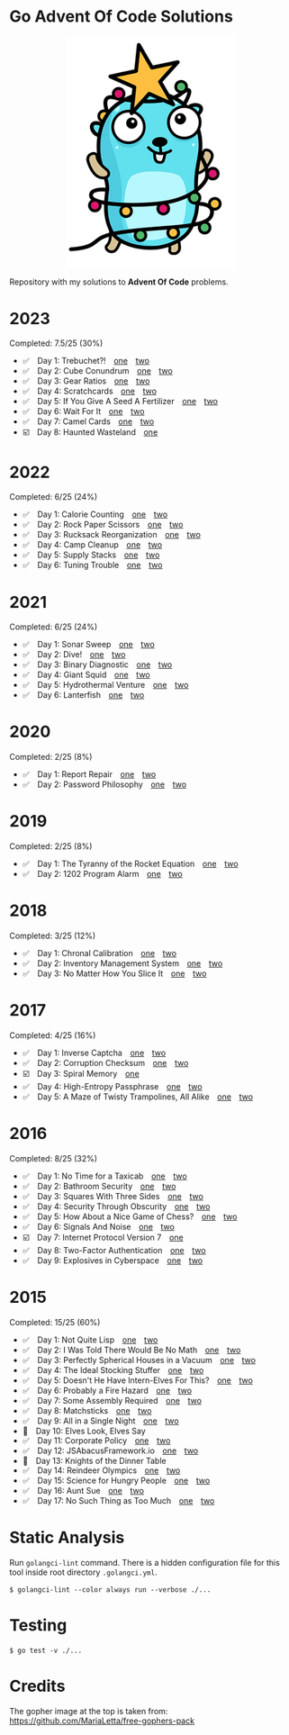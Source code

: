 # Go Advent Of Code Solutions

<p align="center">
    <a href="https://github.com/CodeMonkey80s/GoAdventOfCode"><img src="gopher-advent.png" width="300"/></a>
</p>

Repository with my solutions to **Advent Of Code** problems.

# 2023
Completed: 7.5/25 (30%)

- ✅&emsp;Day 1: Trebuchet?!&emsp;[one](2023/day1_part1/day1_part1.go)&emsp;[two](2023/day1_part2/day1_part2.go)
- ✅&emsp;Day 2: Cube Conundrum&emsp;[one](2023/day2_part1/day2_part1.go)&emsp;[two](2023/day2_part2/day2_part2.go)
- ✅&emsp;Day 3: Gear Ratios&emsp;[one](2023/day3_part1/day3_part1.go)&emsp;[two](2023/day3_part2/day3_part2.go)
- ✅&emsp;Day 4: Scratchcards&emsp;[one](2023/day4_part1/day4_part1.go)&emsp;[two](2023/day4_part2/day4_part2.go)
- ✅&emsp;Day 5: If You Give A Seed A Fertilizer&emsp;[one](2023/day5_part1/day5_part1.go)&emsp;[two](2023/day5_part2/day5_part2.go)
- ✅&emsp;Day 6: Wait For It&emsp;[one](2023/day6_part1/day6_part1.go)&emsp;[two](2023/day6_part2/day6_part2.go)
- ✅&emsp;Day 7: Camel Cards&emsp;[one](2023/day7_part1/day7_part1.go)&emsp;[two](2023/day7_part2/day7_part2.go)
- ☑️&emsp;Day 8: Haunted Wasteland&emsp;[one](2023/day7_part1/day7_part1.go)

# 2022
Completed: 6/25 (24%)

- ✅&emsp;Day 1: Calorie Counting&emsp;[one](2022/day1_part1/day1_part1.go)&emsp;[two](2022/day1_part2/day1_part2.go)
- ✅&emsp;Day 2: Rock Paper Scissors&emsp;[one](2022/day2_part1/day2_part1.go)&emsp;[two](2022/day2_part2/day2_part2.go)
- ✅&emsp;Day 3: Rucksack Reorganization&emsp;[one](2022/day3_part1/day3_part1.go)&emsp;[two](2022/day3_part2/day3_part2.go)
- ✅&emsp;Day 4: Camp Cleanup&emsp;[one](2022/day4_part1/day4_part1.go)&emsp;[two](2022/day4_part2/day4_part2.go)
- ✅&emsp;Day 5: Supply Stacks&emsp;[one](2022/day5_part1/day5_part1.go)&emsp;[two](2022/day5_part2/day5_part2.go)
- ✅&emsp;Day 6: Tuning Trouble&emsp;[one](2022/day6_part1/day6_part1.go)&emsp;[two](2022/day6_part2/day6_part2.go)

# 2021
Completed: 6/25 (24%)

- ✅&emsp;Day 1: Sonar Sweep&emsp;[one](2021/day1_part1/day1_part1.go)&emsp;[two](2021/day1_part2/day1_part2.go)
- ✅&emsp;Day 2: Dive!&emsp;[one](2021/day2_part1/day2_part1.go)&emsp;[two](2021/day2_part2/day2_part2.go)
- ✅&emsp;Day 3: Binary Diagnostic&emsp;[one](2021/day3_part1/day3_part1.go)&emsp;[two](2021/day3_part2/day3_part2.go)
- ✅&emsp;Day 4: Giant Squid&emsp;[one](2021/day4_part1/day4_part1.go)&emsp;[two](2021/day4_part2/day4_part2.go)
- ✅&emsp;Day 5: Hydrothermal Venture&emsp;[one](2021/day5_part1/day5_part1.go)&emsp;[two](2021/day5_part2/day5_part2.go)
- ✅&emsp;Day 6: Lanterfish&emsp;[one](2021/day6_part1/day6_part1.go)&emsp;[two](2021/day6_part2/day6_part2.go)

# 2020
Completed: 2/25 (8%)

- ✅&emsp;Day 1: Report Repair&emsp;[one](2020/day1_part1/day1_part1.go)&emsp;[two](2020/day1_part2/day1_part2.go)
- ✅&emsp;Day 2: Password Philosophy&emsp;[one](2020/day2_part1/day2_part1.go)&emsp;[two](2020/day2_part2/day2_part2.go)

# 2019
Completed: 2/25 (8%)

- ✅&emsp;Day 1: The Tyranny of the Rocket Equation&emsp;[one](2019/day1_part1/day1_part1.go)&emsp;[two](2019/day1_part2/day1_part2.go)
- ✅&emsp;Day 2: 1202 Program Alarm&emsp;[one](2019/day2_part1/day2_part1.go)&emsp;[two](2019/day2_part2/day2_part2.go)

# 2018
Completed: 3/25 (12%)

- ✅&emsp;Day 1: Chronal Calibration&emsp;[one](2018/day1_part1/day1_part1.go)&emsp;[two](2018/day1_part2/day1_part2.go)
- ✅&emsp;Day 2: Inventory Management System&emsp;[one](2018/day2_part1/day2_part1.go)&emsp;[two](2018/day2_part2/day2_part2.go)
- ✅&emsp;Day 3: No Matter How You Slice It&emsp;[one](2018/day3_part1/day3_part1.go)&emsp;[two](2018/day3_part2/day3_part2.go)

# 2017
Completed: 4/25 (16%)

- ✅&emsp;Day 1: Inverse Captcha&emsp;[one](2017/day1_part1/day1_part1.go)&emsp;[two](2017/day1_part2/day1_part2.go)
- ✅&emsp;Day 2: Corruption Checksum&emsp;[one](2017/day2_part1/day2_part1.go)&emsp;[two](2017/day2_part2/day2_part2.go)
- ☑️&emsp;Day 3: Spiral Memory&emsp;[one](2017/day3_part1/day3_part1.go)
- ✅&emsp;Day 4: High-Entropy Passphrase&emsp;[one](2017/day4_part1/day4_part1.go)&emsp;[two](2017/day4_part2/day4_part2.go)
- ✅&emsp;Day 5: A Maze of Twisty Trampolines, All Alike&emsp;[one](2017/day5_part1/day5_part1.go)&emsp;[two](2017/day5_part2/day5_part2.go)

# 2016
Completed: 8/25 (32%)

- ✅&emsp;Day 1: No Time for a Taxicab&emsp;[one](2016/day1_part1/day1_part1.go)&emsp;[two](2016/day1_part2/day1_part2.go)
- ✅&emsp;Day 2: Bathroom Security&emsp;[one](2016/day2_part1/day2_part1.go)&emsp;[two](2016/day2_part2/day2_part2.go)
- ✅&emsp;Day 3: Squares With Three Sides&emsp;[one](2016/day3_part1/day3_part1.go)&emsp;[two](2016/day3_part2/day3_part2.go)
- ✅&emsp;Day 4: Security Through Obscurity&emsp;[one](2016/day4_part1/day4_part1.go)&emsp;[two](2016/day4_part2/day4_part2.go)
- ✅&emsp;Day 5: How About a Nice Game of Chess?&emsp;[one](2016/day5_part1/day5_part1.go)&emsp;[two](2016/day5_part2/day5_part2.go)
- ✅&emsp;Day 6: Signals And Noise&emsp;[one](2016/day6_part1/day6_part1.go)&emsp;[two](2016/day6_part2/day6_part2.go)
- ☑️&emsp;Day 7: Internet Protocol Version 7&emsp;[one](2016/day7_part1/day7_part1.go)
- ✅&emsp;Day 8: Two-Factor Authentication&emsp;[one](2016/day8_part1/day8_part1.go)&emsp;[two](2016/day8_part1/day8_part1.go)
- ✅&emsp;Day 9: Explosives in Cyberspace&emsp;[one](2016/day9_part1/day9_part1.go)&emsp;[two](2016/day9_part2/day9_part2.go)

# 2015
Completed: 15/25 (60%)

- ✅&emsp;Day 1: Not Quite Lisp&emsp;[one](2015/day1_part1/day1_part1.go)&emsp;[two](2015/day1_part2/day1_part2.go)
- ✅&emsp;Day 2: I Was Told There Would Be No Math&emsp;[one](2015/day2_part1/day2_part1.go)&emsp;[two](2015/day2_part2/day2_part2.go)
- ✅&emsp;Day 3: Perfectly Spherical Houses in a Vacuum&emsp;[one](2015/day3_part1/day3_part1.go)&emsp;[two](2015/day3_part2/day3_part2.go)
- ✅&emsp;Day 4: The Ideal Stocking Stuffer&emsp;[one](2015/day4_part1/day4_part1.go)&emsp;[two](2015/day4_part2/day4_part2.go)
- ✅&emsp;Day 5: Doesn't He Have Intern-Elves For This?&emsp;[one](2015/day5_part1/day5_part1.go)&emsp;[two](2015/day5_part2/day5_part2.go)
- ✅&emsp;Day 6: Probably a Fire Hazard&emsp;[one](2015/day6_part1/day6_part1.go)&emsp;[two](2015/day6_part2/day6_part2.go)
- ✅&emsp;Day 7: Some Assembly Required&emsp;[one](2015/day7_part1/day7_part1.go)&emsp;[two](2015/day7_part2/day7_part2.go)
- ✅&emsp;Day 8: Matchsticks&emsp;[one](2015/day8_part1/day8_part1.go)&emsp;[two](2015/day8_part2/day8_part2.go)
- ✅&emsp;Day 9: All in a Single Night&emsp;[one](2015/day9_part1/day9_part1.go)&emsp;[two](2015/day9_part2/day9_part2.go)
- 🔲&emsp;Day 10: Elves Look, Elves Say
- ✅&emsp;Day 11: Corporate Policy&emsp;[one](2015/day11_part1/day11_part1.go)&emsp;[two](2015/day11_part2/day11_part2.go)
- ✅&emsp;Day 12: JSAbacusFramework.io&emsp;[one](2015/day12_part1/day12_part1.go)&emsp;[two](2015/day12_part2/day12_part2.go)
- 🔲&emsp;Day 13: Knights of the Dinner Table
- ✅&emsp;Day 14: Reindeer Olympics&emsp;[one](2015/day14_part1/day14_part1.go)&emsp;[two](2015/day14_part2/day14_part2.go)
- ✅&emsp;Day 15: Science for Hungry People&emsp;[one](2015/day15_part1/day15_part1.go)&emsp;[two](2015/day15_part2/day15_part2.go)
- ✅&emsp;Day 16: Aunt Sue&emsp;[one](2015/day16_part1/day16_part1.go)&emsp;[two](2015/day16_part2/day16_part2.go)
- ✅&emsp;Day 17: No Such Thing as Too Much&emsp;[one](2015/day17_part1/day17_part1.go)&emsp;[two](2015/day17_part2/day17_part2.go)

# Static Analysis

Run `golangci-lint` command. There is a hidden configuration file for this tool inside root directory `.golangci.yml`.

```
$ golangci-lint --color always run --verbose ./...
```

# Testing

```
$ go test -v ./...
```

# Credits

The gopher image at the top is taken from: https://github.com/MariaLetta/free-gophers-pack
